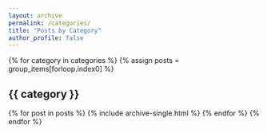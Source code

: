 ```yaml
---
layout: archive
permalink: /categories/
title: "Posts by Category"
author_profile: false
---
```


{% for category in categories %}
  {% assign posts = group_items[forloop.index0] %}
  <h2 id="{{ category | slugify }}" class="archive__subtitle">{{ category }}</h2>
  {% for post in posts %}
    {% include archive-single.html %}
  {% endfor %}
{% endfor %}
